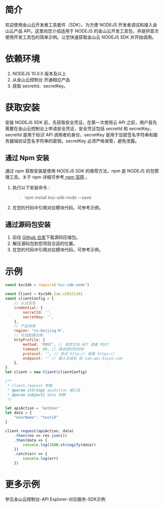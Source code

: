 # 简介

欢迎使用金山云开发者工具套件（SDK）。为方便 NODEJS 开发者调试和接入金山云产品 API，这里向您介绍适用于 NODEJS 的金山云开发工具包，并提供首次使用开发工具包的简单示例。让您快速获取金山云 NODEJS SDK 并开始调用。

# 依赖环境

1. NODEJS 10.0.0 版本及以上
2. 从金山云控制台 开通相应产品
3. 获取 secretId、secretKey。

# 获取安装

安装 NODEJS SDK 前，先获取安全凭证。在第一次使用云 API 之前，用户首先需要在金山云控制台上申请安全凭证，安全凭证包括 secretId 和 secretKey， secretId 是用于标识 API 调用者的身份，secretKey 是用于加密签名字符串和服务器端验证签名字符串的密钥。secretKey 必须严格保管，避免泄露。

## 通过 Npm 安装

通过 npm 获取安装是使用 NODEJS SDK 的推荐方法，npm 是 NODEJS 的包管理工具。关于 npm 详细可参考[ npm 官网](https://www.npmjs.com/) 。

1. 执行以下安装命令：
   > npm install ksc-sdk-node --save
2. 在您的代码中引用对应模块代码，可参考示例。

## 通过源码包安装

1. 前往 [Github 仓库](https://github.com/kingsoftcloud/sdk-node)下载源码压缩包。
2. 解压源码包到您项目合适的位置。
3. 在您的代码中引用对应模块代码，可参考示例。

# 示例

```js
const kscSdk = require('ksc-sdk-node')

const Client = kscSdk.Iam.v20151101
const clientConfig = {
    // 认证信息
    credential: {
        secretId: '',
        secretKey: '',
    },
    // 产品地域
    region: "cn-beijing-6",
    // 可选配置实例
    httpProfile: {
        method: 'POST', // 请求方法 GET 或者 POST
        timeout: 60, // 请求超时时间秒
        protocol: '', // 协议 http:// 或者 https://
        endpoint: '' // 接入点域名 如 iam.api.ksyun.com
    },
}
let client = new Client(clientConfig)

/**
 * client.request 参数
 * @param {string} apiAction 接口名
 * @param {object} data 参数
 */

let apiAction = 'GetUser'
let data = {
    "UserName": "test14"
}

client.request(apiAction, data)
    .then(res => res.json())
    .then(data => {
        console.log(JSON.stringify(data))
    })
    .catch(err => {
        console.log(err)
    })
```

# 更多示例
参见金山云控制台-API Explorer-对应服务-SDK示例